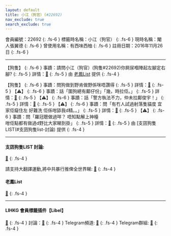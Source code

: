 ```yaml
---
layout: default
title: 小江（狗官）(#22692)
nav_exclude: true
search_exclude: true
---
```


會員編號：22692
{: .fs-6 }
標籤時名稱：小江（狗官）
{: .fs-6 }
現時名稱：閹人張翼德
{: .fs-6 }
曾使用名稱：有西味西柚
{: .fs-6 }
註冊日期：2016年11月26日
{: .fs-6 }

---


<div class="code-example" markdown="1">

【狗隻】
{: .fs-6 }
事蹟：請問小江（狗官）(狗隻#22692)你屙尿嗰陣起左腳定右腳?
{: .fs-5 }
詳情：[🔗](https://lih.kg/2323815)
{: .fs-5 }
由 [老鳳List](#老鳳list) 提供
{: .fs-4 }

</div>
<div class="code-example" markdown="1">

【狗隻】
{: .fs-6 }
事蹟：問狗做到野肯做野係咪唔讚得
{: .fs-5 }
詳情：[🔗](https://lih.kg/sMGKQGX)
{: .fs-5 }
【⚠️】
{: .fs-6 }
事蹟：話「圍狗總有鄺仔份」「幾，時拉佢。」
{: .fs-5 }
詳情：[🔗](https://lih.kg/2309268)
{: .fs-5 }
【⚠️】
{: .fs-6 }
事蹟：話「警方執法不力，仲未拉鄺俊宇！」
{: .fs-5 }
詳情：[🔗](https://lih.kg/2380637)
{: .fs-5 }
【⚠️】
{: .fs-6 }
事蹟：問「有冇人試過射落隻貓度 宜家佢癡住左 好難洗 佢係咁舔我d精。。」
{: .fs-5 }
詳情：[🔗](https://lih.kg/2387577)
{: .fs-5 }
【⚠️】
{: .fs-6 }
事蹟：問「羅冠聰做過咩？ 唔知點解上神檯<br>咁佢點都有做過d野比大家睇到掛」
{: .fs-5 }
詳情：[🔗](https://lih.kg/2143018)
{: .fs-5 }
由 [支囝狗隻LIST(#支囝狗隻list-討論) 提供
{: .fs-4 }

</div>

---

#### 支囝狗隻LIST 討論: 
[🔗](https://lih.kg/2908480)
{: .fs-4 }

請支持大翻譯運動,將中共暴行推俾全世界睇: [🔗](https://twitter.com/tgtm_official)
{: .fs-4 }

#### 老鳳List
[🔗](https://lihkg.com/thread/2808424)
{: .fs-4 }

---

#### LIHKG 會員標籤插件【Libel】
[🔗](https://kitce.github.io/libel)
{: .fs-4 }
討論：[🔗](https://lih.kg/2841778)
{: .fs-4 }
Telegram頻道: [🔗](https://t.me/LibelOfficialChannel)
{: .fs-4 }
Telegram群組: [🔗](https://t.me/LibelOfficialGroup)
{: .fs-4 }
